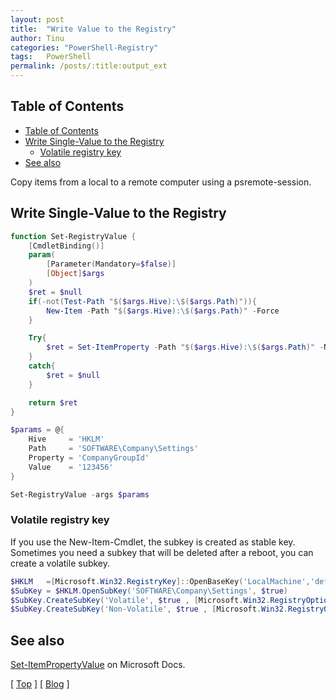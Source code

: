 ```yaml
---
layout: post
title:  "Write Value to the Registry"
author: Tinu
categories: "PowerShell-Registry"
tags:   PowerShell
permalink: /posts/:title:output_ext
---
```


## Table of Contents

- [Table of Contents](#table-of-contents)
- [Write Single-Value to the Registry](#write-single-value-to-the-registry)
  - [Volatile registry key](#volatile-registry-key)
- [See also](#see-also)

Copy items from a local to a remote computer using a psremote-session.

## Write Single-Value to the Registry

````powershell
function Set-RegistryValue {
    [CmdletBinding()]
    param(
        [Parameter(Mandatory=$false)]
        [Object]$args
    )
    $ret = $null
    if(-not(Test-Path "$($args.Hive):\$($args.Path)")){
        New-Item -Path "$($args.Hive):\$($args.Path)" -Force
    }

    Try{
        $ret = Set-ItemProperty -Path "$($args.Hive):\$($args.Path)" -Name $($args.Property) -value $($args.Value) -PassThru
    }
    catch{
        $ret = $null
    }

    return $ret
}

$params = @{
    Hive     = 'HKLM'
    Path     = 'SOFTWARE\Company\Settings'
    Property = 'CompanyGroupId'
    Value    = '123456'
}

Set-RegistryValue -args $params
````

### Volatile registry key

If you use the New-Item-Cmdlet, the subkey is created as stable key. Sometimes you need a subkey that will be deleted after a reboot, you can create a volatile subkey.

````powershell
$HKLM   =[Microsoft.Win32.RegistryKey]::OpenBaseKey('LocalMachine','default')
$SubKey = $HKLM.OpenSubKey('SOFTWARE\Company\Settings', $true)
$SubKey.CreateSubKey('Volatile', $true , [Microsoft.Win32.RegistryOptions]::Volatile)
$SubKey.CreateSubKey('Non-Volatile', $true , [Microsoft.Win32.RegistryOptions]::None)
````

## See also

[Set-ItemPropertyValue](https://docs.microsoft.com/en-us/powershell/module/microsoft.powershell.management/set-itemproperty?view=powershell-6) on Microsoft Docs.

[ [Top](#table-of-contents) ] [ [Blog](../categories.html) ]
